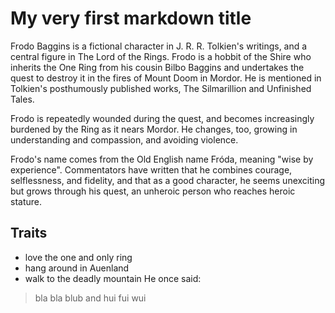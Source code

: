 # My very first markdown title
Frodo Baggins is a fictional character in J. R. R. Tolkien's writings, and a central figure in The Lord of the Rings. Frodo is a hobbit of the Shire who inherits the One Ring from his cousin Bilbo Baggins and undertakes the quest to destroy it in the fires of Mount Doom in Mordor. He is mentioned in Tolkien's posthumously published works, The Silmarillion and Unfinished Tales.

Frodo is repeatedly wounded during the quest, and becomes increasingly burdened by the Ring as it nears Mordor. He changes, too, growing in understanding and compassion, and avoiding violence.

Frodo's name comes from the Old English name Fróda, meaning "wise by experience". Commentators have written that he combines courage, selflessness, and fidelity, and that as a good character, he seems unexciting but grows through his quest, an unheroic person who reaches heroic stature. 
## Traits
* love the one and only ring
* hang around in Auenland
* walk to the deadly mountain
He once said:
> bla bla blub and 
> hui fui wui

